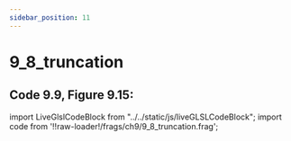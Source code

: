 ```yaml
---
sidebar_position: 11
---
```


# 9_8_truncation
## Code 9.9, Figure 9.15: 

import LiveGlslCodeBlock from "../../static/js/liveGLSLCodeBlock";
import code from '!!raw-loader!/frags/ch9/9_8_truncation.frag';

<LiveGlslCodeBlock fragName='9_8_truncation.frag' fragCode={code} />
